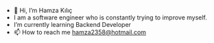 - 👋 Hi, I’m Hamza Kılıç
- I am a software engineer who is constantly trying to improve myself.
- I’m currently learning Backend Developer
- 📫 How to reach me hamza2358@hotmail.com

<!---
Hamza058/Hamza058 is a ✨ special ✨ repository because its `README.md` (this file) appears on your GitHub profile.
You can click the Preview link to take a look at your changes.
--->

